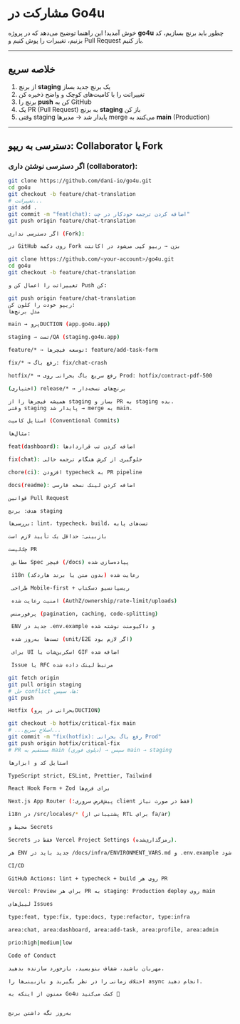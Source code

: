 # مشارکت در Go4u

خوش آمدید! این راهنما توضیح می‌دهد که در پروژه **go4u** چطور باید برنچ بسازیم، کد بزنیم، تغییرات را پوش کنیم و Pull Request باز کنیم.

---

## خلاصه سریع

1) از برنچ **staging** یک برنچ جدید بساز  
2) تغییراتت را با کامیت‌های کوچک و واضح ذخیره کن  
3) برنچ را **push** کن به GitHub  
4) یک PR (Pull Request) به برنچ **staging** باز کن  
5) وقتی staging پایدار شد → مدیرها merge می‌کنند به **main** (Production)

---

## دسترسی به ریپو: Collaborator یا Fork

### اگر دسترسی نوشتن داری (collaborator):
```bash
git clone https://github.com/dani-io/go4u.git
cd go4u
git checkout -b feature/chat-translation
# تغییراتت...
git add .
git commit -m "feat(chat): اضافه کردن ترجمه خودکار در چت"
git push origin feature/chat-translation

اگر دسترسی نداری (Fork):

در GitHub روی دکمه Fork بزن → ریپو کپی می‌شود در اکانتت

git clone https://github.com/<your-account>/go4u.git
cd go4u
git checkout -b feature/chat-translation

تغییراتت را اعمال کن و Push کن:

git push origin feature/chat-translation
ریپو خودت را کلون کن:
مدل برنچ‌ها

main → پروDUCTION (app.go4u.app)

staging → تست/QA (staging.go4u.app)

feature/* → توسعه فیچرها: feature/add-task-form

fix/* → رفع باگ: fix/chat-crash

hotfix/* → رفع سریع باگ بحرانی روی Prod: hotfix/contract-pdf-500

(اختیاری) release/* → برنچ‌های نسخه‌دار

همیشه فیچرها را از staging بساز و PR به staging بده.
وقتی staging پایدار شد → merge به main.

استایل کامیت (Conventional Commits)

مثال‌ها:

feat(dashboard): اضافه کردن تب قراردادها

fix(chat): جلوگیری از کرش هنگام ترجمه خالی

chore(ci): افزودن typecheck به PR pipeline

docs(readme): اضافه کردن لینک نسخه فارسی

قوانین Pull Request

هدف: برنچ staging

بررسی‌ها: lint، typecheck، build، تست‌های پایه

بازبینی: حداقل یک تأیید لازم است

چک‌لیست PR

 مطابق Spec فیچر (/docs) پیاده‌سازی شده

 i18n رعایت شده (بدون متن یا برند هاردکد)

 طراحی Mobile-first + ریسپانسیو دسکتاپ

 امنیت رعایت شده (AuthZ/ownership/rate-limit/uploads)

 پرفورمنس (pagination, caching, code-splitting)

 ENV جدید در .env.example و داکیومنت نوشته شده

 تست‌ها به‌روز شده (unit/E2E اگر لازم بود)

 برای UI اسکرین‌شات یا GIF اضافه شده

 Issue یا RFC مرتبط لینک داده شده

git fetch origin
git pull origin staging
# حل conflict ها، سپس:
git push

Hotfix (بحرانی در پروDUCTION)

git checkout -b hotfix/critical-fix main
# ...اصلاح سریع...
git commit -m "fix(hotfix): رفع باگ بحرانی Prod"
git push origin hotfix/critical-fix
# PR مستقیم به main (دپلوی فوری) → سپس main → staging

استایل کد و ابزارها

TypeScript strict, ESLint, Prettier, Tailwind

React Hook Form + Zod برای فرم‌ها

Next.js App Router (پیش‌فرض سروری؛ client فقط در صورت نیاز)

i18n در /src/locales/* (پشتیبانی از RTL برای fa/ar)

محیط و Secrets

Secrets فقط در Vercel Project Settings (رمزگذاری‌شده).

هر ENV جدید باید در /docs/infra/ENVIRONMENT_VARS.md و .env.example ثبت شود.

CI/CD

GitHub Actions: lint + typecheck + build روی هر PR

Vercel: Preview برای هر PR به staging؛ Production deploy روی main

لیبل‌های Issues

type:feat, type:fix, type:docs, type:refactor, type:infra

area:chat, area:dashboard, area:add-task, area:profile, area:admin

prio:high|medium|low

Code of Conduct

مهربان باشید، شفاف بنویسید، بازخورد سازنده بدهید.

اختلاف زمانی را در نظر بگیرید و بازبینی‌ها را async انجام دهید.

ممنون از اینکه به Go4u کمک می‌کنید 🚀


به‌روز نگه داشتن برنچ
